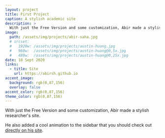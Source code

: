```yaml
---
layout: project
title: First Project
caption: A stylish academic site
description: >
  With just the Free Version and some customization, Abir made a stylish academic site. 
image: 
  path: /assets/img/projects/abir-saha.jpg
  # srcset:
  #   1920w: /assets/img/projects/austin-huang.jpg
  #   960w:  /assets/img/projects/austin-huang@0,5x.jpg
  #   480w:  /assets/img/projects/austin-huang@0,25x.jpg
date: 18 Sept 2020
links:
  - title: Site
    url: https://abirsh.github.io
accent_image: 
  background: rgb(0,87,156)
  overlay: false
accent_color: rgb(0,87,156)
theme_color: rgb(0,87,156)
---
```


With just the Free Version and some customization, Abir made a stylish researcher's site. 

He also added a cool animation to the sidebar that you should check out [directly on his site](https://abirsh.github.io).
